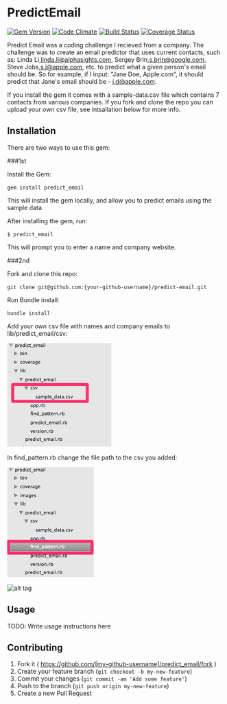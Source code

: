 # PredictEmail
[![Gem Version](https://badge.fury.io/rb/predict_email.svg)](http://badge.fury.io/rb/predict_email)
[![Code Climate](https://codeclimate.com/repos/53ff211a6956807cee01ecad/badges/9f8afa9a0ff41f8e85ff/gpa.svg)](https://codeclimate.com/repos/53ff211a6956807cee01ecad/feed)
[![Build Status](https://travis-ci.org/kylefdoherty/email-prediction.svg?branch=master)](https://travis-ci.org/kylefdoherty/email-prediction)
[![Coverage Status](https://img.shields.io/coveralls/kylefdoherty/email-prediction.svg)](https://coveralls.io/r/kylefdoherty/email-prediction?branch=master)

Predict Email was a coding challenge I recieved from a company. The challenge was to create an email predictor that uses current contacts, such as: Linda Li,linda.li@alphasights.com, Sergey Brin,s.brin@google.com, Steve Jobs,s.j@apple.com, etc. to predict what a given person's email should be.  So for example, if I input: "Jane Doe, Apple.com", it should predict that Jane's email should be - j.d@apple.com.

If you install the gem it comes with a sample-data.csv file which contains 7 contacts from various companies. If you fork and clone the repo you can upload your own csv file, see intsallation below for more info.

## Installation

There are two ways to use this gem: 

###1st

Install the Gem:

    gem install predict_email

This will install the gem locally, and allow you to predict emails using the sample data.

After installing the gem, run:

    $ predict_email

This will prompt you to enter a name and company website.

###2nd

Fork and clone this repo: 

    git clone git@github.com:{your-github-username}/predict-email.git

Run Bundle install: 

    bundle install

Add your own csv file with names and company emails to lib/predict_email/csv:

![alt tag](https://raw.githubusercontent.com/kylefdoherty/predict-email/master/images/add_csv_file.png)

In find_pattern.rb change the file path to the csv you added:

![alt tag](https://raw.githubusercontent.com/kylefdoherty/predict-email/master/images/find_pattern_file.png)

![alt tag](https://raw.githubusercontent.com/kylefdoherty/predict-email/master/images/find_pattern_rb_%E2%80%94_predict_email.png)




## Usage

TODO: Write usage instructions here

## Contributing

1. Fork it ( https://github.com/[my-github-username]/predict_email/fork )
2. Create your feature branch (`git checkout -b my-new-feature`)
3. Commit your changes (`git commit -am 'Add some feature'`)
4. Push to the branch (`git push origin my-new-feature`)
5. Create a new Pull Request
